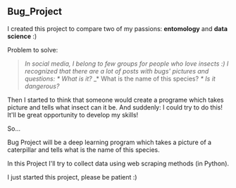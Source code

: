 ## Bug_Project

I created this project to compare two of my passions: **entomology** and **data science** :) 

Problem to solve:

>_In social media, I belong to few groups for people who love insects :) 
I recognized that there are a lot of posts with bugs' pictures and questions:_ 
_* What is it?_ 
_* What is the name of this species? 
_* Is it dangerous?_

Then I started to think that someone would create a programe which takes picture and tells what insect can it be. And suddenly: I could try to do this! It'll be great opportunity to develop my skills!

So...

Bug Project will be a deep learning program which takes a picture of a caterpillar and tells what is the name of this species.

In this Project I'll try to collect data using web scraping methods (in Python).

I just started this project, please be patient :)